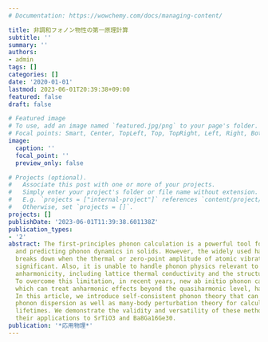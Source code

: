 ```yaml
---
# Documentation: https://wowchemy.com/docs/managing-content/

title: 非調和フォノン物性の第一原理計算
subtitle: ''
summary: ''
authors:
- admin
tags: []
categories: []
date: '2020-01-01'
lastmod: 2023-06-01T20:39:38+09:00
featured: false
draft: false

# Featured image
# To use, add an image named `featured.jpg/png` to your page's folder.
# Focal points: Smart, Center, TopLeft, Top, TopRight, Left, Right, BottomLeft, Bottom, BottomRight.
image:
  caption: ''
  focal_point: ''
  preview_only: false

# Projects (optional).
#   Associate this post with one or more of your projects.
#   Simply enter your project's folder or file name without extension.
#   E.g. `projects = ["internal-project"]` references `content/project/deep-learning/index.md`.
#   Otherwise, set `projects = []`.
projects: []
publishDate: '2023-06-01T11:39:38.601138Z'
publication_types:
- '2'
abstract: The first-principles phonon calculation is a powerful tool for understanding
  and predicting phonon dynamics in solids. However, the widely used harmonic approximation
  breaks down when the thermal or zero-point amplitude of atomic vibrations becomes
  significant. Also, it is unable to handle phonon physics relevant to the lattice
  anharmonicity, including lattice thermal conductivity and the structural phase transition.
  To overcome this limitation, in recent years, new ab initio phonon calculation methods,
  which can treat anharmonic effects beyond the quasiharmonic level, have been developed.
  In this article, we introduce self-consistent phonon theory that can compute finite-temperature
  phonon dispersion as well as many-body perturbation theory for calculating phonon
  lifetimes. We demonstrate the validity and versatility of these methods through
  their applications to SrTiO3 and Ba8Ga16Ge30.
publication: '*応用物理*'
---
```

